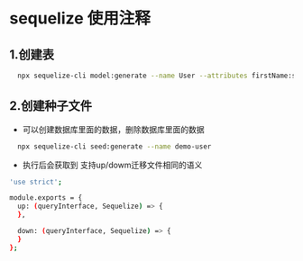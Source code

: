 # sequelize 使用注释

## 1.创建表

```bash
  npx sequelize-cli model:generate --name User --attributes firstName:string,lastName:string,email:string
```

## 2.创建种子文件

- 可以创建数据库里面的数据，删除数据库里面的数据

```bash
  npx sequelize-cli seed:generate --name demo-user
```

- 执行后会获取到 支持up/dowm迁移文件相同的语义

```bash
'use strict';

module.exports = {
  up: (queryInterface, Sequelize) => {
  },

  down: (queryInterface, Sequelize) => {
  }
};
```
